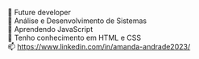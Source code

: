  👋 Future developer
<br> 👀 Análise e Desenvolvimento de Sistemas
<br> 🌱 Aprendendo JavaScript
<br> 💞️ Tenho conhecimento em HTML e CSS
<br> 📫 https://www.linkedin.com/in/amanda-andrade2023/
